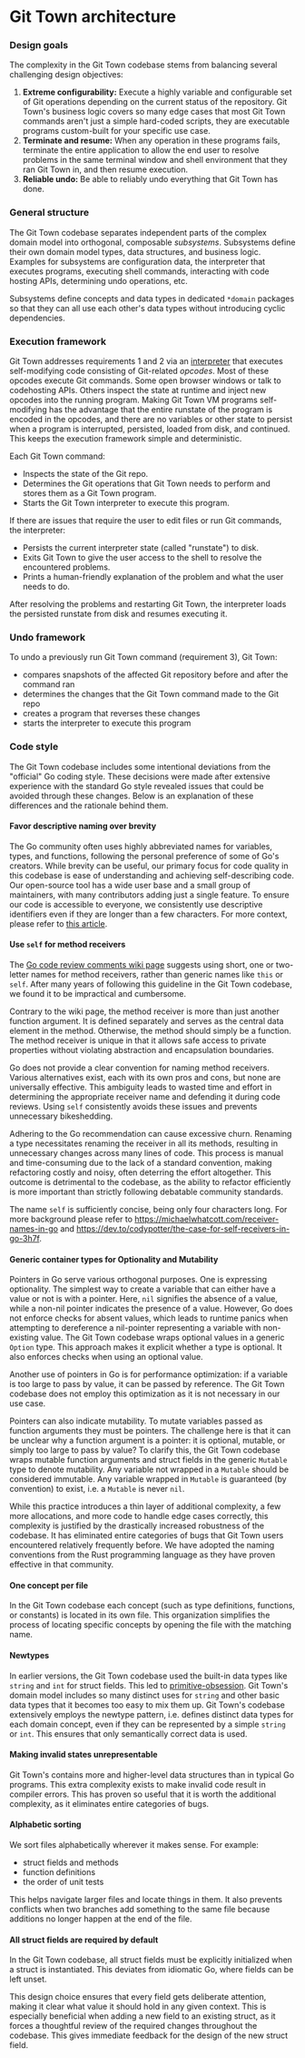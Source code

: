 # Git Town architecture

### Design goals

The complexity in the Git Town codebase stems from balancing several challenging
design objectives:

1. **Extreme configurability:** Execute a highly variable and configurable set
   of Git operations depending on the current status of the repository. Git
   Town's business logic covers so many edge cases that most Git Town commands
   aren't just a simple hard-coded scripts, they are executable programs
   custom-built for your specific use case.
2. **Terminate and resume:** When any operation in these programs fails,
   terminate the entire application to allow the end user to resolve problems in
   the same terminal window and shell environment that they ran Git Town in, and
   then resume execution.
3. **Reliable undo:** Be able to reliably undo everything that Git Town has
   done.

### General structure

The Git Town codebase separates independent parts of the complex domain model
into orthogonal, composable _subsystems_. Subsystems define their own domain
model types, data structures, and business logic. Examples for subsystems are
configuration data, the interpreter that executes programs, executing shell
commands, interacting with code hosting APIs, determining undo operations, etc.

Subsystems define concepts and data types in dedicated `*domain` packages so
that they can all use each other's data types without introducing cyclic
dependencies.

### Execution framework

Git Town addresses requirements 1 and 2 via an
[interpreter](https://en.wikipedia.org/wiki/Interpreter_(computing)) that
executes self-modifying code consisting of Git-related _opcodes_. Most of these
opcodes execute Git commands. Some open browser windows or talk to codehosting
APIs. Others inspect the state at runtime and inject new opcodes into the
running program. Making Git Town VM programs self-modifying has the advantage
that the entire runstate of the program is encoded in the opcodes, and there are
no variables or other state to persist when a program is interrupted, persisted,
loaded from disk, and continued. This keeps the execution framework simple and
deterministic.

Each Git Town command:

- Inspects the state of the Git repo.
- Determines the Git operations that Git Town needs to perform and stores them
  as a Git Town program.
- Starts the Git Town interpreter to execute this program.

If there are issues that require the user to edit files or run Git commands, the
interpreter:

- Persists the current interpreter state (called "runstate") to disk.
- Exits Git Town to give the user access to the shell to resolve the encountered
  problems.
- Prints a human-friendly explanation of the problem and what the user needs to
  do.

After resolving the problems and restarting Git Town, the interpreter loads the
persisted runstate from disk and resumes executing it.

### Undo framework

To undo a previously run Git Town command (requirement 3), Git Town:

- compares snapshots of the affected Git repository before and after the command
  ran
- determines the changes that the Git Town command made to the Git repo
- creates a program that reverses these changes
- starts the interpreter to execute this program

### Code style

The Git Town codebase includes some intentional deviations from the "official"
Go coding style. These decisions were made after extensive experience with the
standard Go style revealed issues that could be avoided through these changes.
Below is an explanation of these differences and the rationale behind them.

#### Favor descriptive naming over brevity

The Go community often uses highly abbreviated names for variables, types, and
functions, following the personal preference of some of Go's creators. While
brevity can be useful, our primary focus for code quality in this codebase is
ease of understanding and achieving self-describing code. Our open-source tool
has a wide user base and a small group of maintainers, with many contributors
adding just a single feature. To ensure our code is accessible to everyone, we
consistently use descriptive identifiers even if they are longer than a few
characters. For more context, please refer to
[this article](https://michaelwhatcott.com/familiarity-admits-brevity).

#### Use `self` for method receivers

The
[Go code review comments wiki page](https://go.dev/wiki/CodeReviewComments#receiver-names)
suggests using short, one or two-letter names for method receivers, rather than
generic names like `this` or `self`. After many years of following this
guideline in the Git Town codebase, we found it to be impractical and
cumbersome.

Contrary to the wiki page, the method receiver is more than just another
function argument. It is defined separately and serves as the central data
element in the method. Otherwise, the method should simply be a function. The
method receiver is unique in that it allows safe access to private properties
without violating abstraction and encapsulation boundaries.

Go does not provide a clear convention for naming method receivers. Various
alternatives exist, each with its own pros and cons, but none are universally
effective. This ambiguity leads to wasted time and effort in determining the
appropriate receiver name and defending it during code reviews. Using `self`
consistently avoids these issues and prevents unnecessary bikeshedding.

Adhering to the Go recommendation can cause excessive churn. Renaming a type
necessitates renaming the receiver in all its methods, resulting in unnecessary
changes across many lines of code. This process is manual and time-consuming due
to the lack of a standard convention, making refactoring costly and noisy, often
deterring the effort altogether. This outcome is detrimental to the codebase, as
the ability to refactor efficiently is more important than strictly following
debatable community standards.

The name `self` is sufficiently concise, being only four characters long. For
more background please refer to https://michaelwhatcott.com/receiver-names-in-go
and https://dev.to/codypotter/the-case-for-self-receivers-in-go-3h7f.

#### Generic container types for Optionality and Mutability

Pointers in Go serve various orthogonal purposes. One is expressing optionality.
The simplest way to create a variable that can either have a value or not is
with a pointer. Here, `nil` signifies the absence of a value, while a non-nil
pointer indicates the presence of a value. However, Go does not enforce checks
for absent values, which leads to runtime panics when attempting to dereference
a nil-pointer representing a variable with non-existing value. The Git Town
codebase wraps optional values in a generic `Option` type. This approach makes
it explicit whether a type is optional. It also enforces checks when using an
optional value.

Another use of pointers in Go is for performance optimization: if a variable is
too large to pass by value, it can be passed by reference. The Git Town codebase
does not employ this optimization as it is not necessary in our use case.

Pointers can also indicate mutability. To mutate variables passed as function
arguments they must be pointers. The challenge here is that it can be unclear
why a function argument is a pointer: it is optional, mutable, or simply too
large to pass by value? To clarify this, the Git Town codebase wraps mutable
function arguments and struct fields in the generic `Mutable` type to denote
mutability. Any variable not wrapped in a `Mutable` should be considered
immutable. Any variable wrapped in `Mutable` is guaranteed (by convention) to
exist, i.e. a `Mutable` is never `nil`.

While this practice introduces a thin layer of additional complexity, a few more
allocations, and more code to handle edge cases correctly, this complexity is
justified by the drastically increased robustness of the codebase. It has
eliminated entire categories of bugs that Git Town users encountered relatively
frequently before. We have adopted the naming conventions from the Rust
programming language as they have proven effective in that community.

#### One concept per file

In the Git Town codebase each concept (such as type definitions, functions, or
constants) is located in its own file. This organization simplifies the process
of locating specific concepts by opening the file with the matching name.

#### Newtypes

In earlier versions, the Git Town codebase used the built-in data types like
`string` and `int` for struct fields. This led to
[primitive-obsession](https://refactoring.guru/smells/primitive-obsession). Git
Town's domain model includes so many distinct uses for `string` and other basic
data types that it becomes too easy to mix them up. Git Town's codebase
extensively employs the newtype pattern, i.e. defines distinct data types for
each domain concept, even if they can be represented by a simple `string` or
`int`. This ensures that only semantically correct data is used.

#### Making invalid states unrepresentable

Git Town's contains more and higher-level data structures than in typical Go
programs. This extra complexity exists to make invalid code result in compiler
errors. This has proven so useful that it is worth the additional complexity, as
it eliminates entire categories of bugs.

#### Alphabetic sorting

We sort files alphabetically wherever it makes sense. For example:

- struct fields and methods
- function definitions
- the order of unit tests

This helps navigate larger files and locate things in them. It also prevents
conflicts when two branches add something to the same file because additions no
longer happen at the end of the file.

#### All struct fields are required by default

In the Git Town codebase, all struct fields must be explicitly initialized when
a struct is instantiated. This deviates from idiomatic Go, where fields can be
left unset.

This design choice ensures that every field gets deliberate attention, making it
clear what value it should hold in any given context. This is especially
beneficial when adding a new field to an existing struct, as it forces a
thoughtful review of the required changes throughout the codebase. This gives
immediate feedback for the design of the new struct field.
